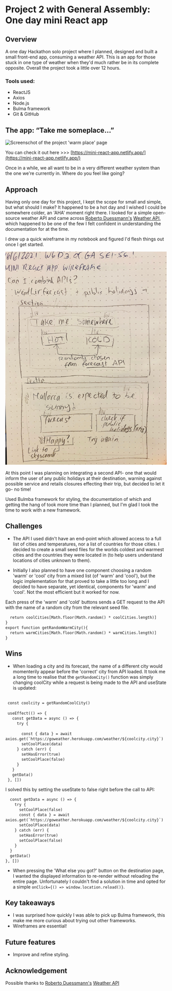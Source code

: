 # Project 2 with General Assembly: One day mini React app
## Overview
A one day Hackathon solo project where I planned, designed and built a small front-end app, consuming a weather API.
This is an app for those stuck in one type of weather when they'd much rather be in its complete opposite.
Overall the project took a little over 12 hours.

### Tools used: 
* ReactJS
* Axios
* Node.js 
* Bulma framework
* Git & GitHub

## The app: “Take me someplace…” 

![Screenschot of the project 'warm place' page](https://github.com/daria-kafler/mini-project-react-app/blob/master/images/ProjectScreenshot.png)

You can check it out here >>> [https://mini-react-app.netlify.app/](https://mini-react-app.netlify.app/)

Once in a while, we all want to be in a very different weather system than the one we're currently in. 
Where do you feel like going?

## Approach

Having only one day for this project, I kept the scope for small and simple, but what should I make? It happened to be a hot day and I wished I could be somewhere colder, an 'AHA' moment right there. 
I looked for a simple open-source weather API and came across [Roberto Duessmann's](https://github.com/robertoduessmann) [Weather API](https://github.com/robertoduessmann/weather-api), which happened to be one of the few I felt confident in understanding the documentation for at the time.

I drew up a quick wireframe in my notebook and figured I'd flesh things out once I get started.

![Wireframe for project 02 from my notebook](https://raw.githubusercontent.com/daria-kafler/GA-SEI56-Project-02/master/images/wireframeproject02.jpg)

At this point I was planning on integrating a second API- one that would inform the user of any public holidays at their destination, warning against possible service and retails closures effecting their trip, but decided to let it go- no time!

Used Bulmba framework for styling, the documentation of which and getting the hang of took more time than I planned, but I'm glad I took the time to work with a new framework.

## Challenges

* The API I used didn't have an end-point which allowed access to a full list of cities and temperatures, nor a list of countries for those cities.
I decided to create a small seed files for the worlds coldest and warmest cities and the countries they were located in (to help users understand locations of cities unknown to them).

* Initially I also planned to have one component choosing a random 'warm' or 'cool' city from a mixed list (of 'warm' and 'cool'), but the logic implementation for that proved to take a little too long and I decided to have separate, yet identical, components for 'warm' and 'cool'. Not the most efficient but it worked for now.

Each press of the 'warm' and 'cold' buttons sends a GET request to the API with the name of a random city from the relevant seed file.

```export function getRandomCoolCity(){
  return coolCities[Math.floor(Math.random() * coolCities.length)]
}
export function getRandomWarmCity(){
  return warmCities[Math.floor(Math.random() * warmCities.length)]
}
```


## Wins

* When loading a city and its forecast, the name of a different city would momenterily appear before the 'correct' city from API loaded. It took me a long time to realise that the `getRandomCity()` function was simply changing coolCity while a request is being made to the API and useState is updated:

 ```const [coolPlace, setCoolPlace] = useState({})

  const coolcity = getRandomCoolCity()

  useEffect(() => {
    const getData = async () => {
      try {
        
        const { data } = await axios.get(`https://goweather.herokuapp.com/weather/${coolcity.city}`)
        setCoolPlace(data)
      } catch (err) {
        setHasError(true)
        setCoolPlace(false)
      }
    }
    getData()
  }, [])
 ```
 
 I solved this by setting the useState to false right before the call to API:
 
  ```useEffect(() => {
    const getData = async () => {
      try {
        setCoolPlace(false)
        const { data } = await axios.get(`https://goweather.herokuapp.com/weather/${coolcity.city}`)
        setCoolPlace(data)
      } catch (err) {
        setHasError(true)
        setCoolPlace(false)
      }
    }
    getData()
  }, [])
 ```
 
* When pressing the 'What else you got?' button on the destination page, I wanted the displayed information to re-render without reloading the entire page. Unfortunately I couldn't find a solution in time and opted for a simple `onClick={() => window.location.reload()}`.

## Key takeaways
* I was surprised how quickly I was able to pick up Bulma framework, this make me more curious about trying out other frameworks.
* Wireframes are essential!

## Future features
* Improve and refine styling.

## Acknowledgement
Possible thanks to [Roberto Duessmann's](https://github.com/robertoduessmann) [Weather API](https://github.com/robertoduessmann/weather-api)

